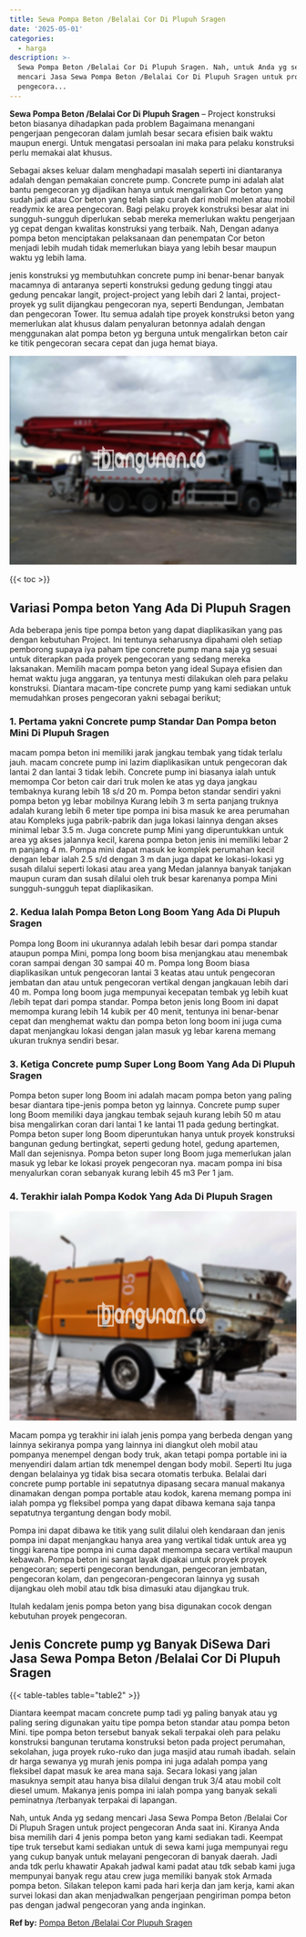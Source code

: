 ```yaml
---
title: Sewa Pompa Beton /Belalai Cor Di Plupuh Sragen
date: '2025-05-01'
categories:
  - harga
description: >-
  Sewa Pompa Beton /Belalai Cor Di Plupuh Sragen. Nah, untuk Anda yg sedang
  mencari Jasa Sewa Pompa Beton /Belalai Cor Di Plupuh Sragen untuk project
  pengecora...
---
```


**Sewa Pompa Beton /Belalai Cor Di Plupuh Sragen** – Project konstruksi beton biasanya dihadapkan pada problem Bagaimana menangani pengerjaan pengecoran dalam jumlah besar secara efisien baik waktu maupun energi. Untuk mengatasi persoalan ini maka para pelaku konstruksi perlu memakai alat khusus.

Sebagai akses keluar dalam menghadapi masalah seperti ini diantaranya adalah dengan pemakaian concrete pump. Concrete pump ini adalah alat bantu pengecoran yg dijadikan hanya untuk mengalirkan Cor beton yang sudah jadi atau Cor beton yang telah siap curah dari mobil molen atau mobil readymix ke area pengecoran. Bagi pelaku proyek konstruksi besar alat ini sungguh-sungguh diperlukan sebab mereka memerlukan waktu pengerjaan yg cepat dengan kwalitas konstruksi yang terbaik. Nah, Dengan adanya pompa beton menciptakan pelaksanaan dan penempatan Cor beton menjadi lebih mudah tidak memerlukan biaya yang lebih besar maupun waktu yg lebih lama.

jenis konstruksi yg membutuhkan concrete pump ini benar-benar banyak macamnya di antaranya seperti konstruksi gedung gedung tinggi atau gedung pencakar langit, project-project yang lebih dari 2 lantai, project-proyek yg sulit dijangkau pengecoran nya, seperti Bendungan, Jembatan dan pengecoran Tower. Itu semua adalah tipe proyek konstruksi beton yang memerlukan alat khusus dalam penyaluran betonnya adalah dengan menggunakan alat pompa beton yg berguna untuk mengalirkan beton cair ke titik pengecoran secara cepat dan juga hemat biaya.

![Sewa Pompa Beton /Belalai Cor Di Plupuh Sragen](/images/sewa-concrete-pump-25.png)

{{< toc >}}

## Variasi Pompa beton Yang Ada Di Plupuh Sragen

Ada beberapa jenis tipe pompa beton yang dapat diaplikasikan yang pas dengan kebutuhan Project. Ini tentunya seharusnya dipahami oleh setiap pemborong supaya iya paham tipe concrete pump mana saja yg sesuai untuk diterapkan pada proyek pengecoran yang sedang mereka laksanakan. Memilih macam pompa beton yang ideal Supaya efisien dan hemat waktu juga anggaran, ya tentunya mesti dilakukan oleh para pelaku konstruksi. Diantara macam-tipe concrete pump yang kami sediakan untuk memudahkan proses pengecoran yakni sebagai berikut;

### 1\. Pertama yakni Concrete pump Standar Dan Pompa beton Mini Di Plupuh Sragen

macam pompa beton ini memiliki jarak jangkau tembak yang tidak terlalu jauh. macam concrete pump ini lazim diaplikasikan untuk pengecoran dak lantai 2 dan lantai 3 tidak lebih. Concrete pump ini biasanya ialah untuk memompa Cor beton cair dari truk molen ke atas yg daya jangkau tembaknya kurang lebih 18 s/d 20 m. Pompa beton standar sendiri yakni pompa beton yg lebar mobilnya Kurang lebih 3 m serta panjang truknya adalah kurang lebih 6 meter tipe pompa ini bisa masuk ke area perumahan atau Kompleks juga pabrik-pabrik dan juga lokasi lainnya dengan akses minimal lebar 3.5 m. Juga concrete pump Mini yang diperuntukkan untuk area yg akses jalannya kecil, karena pompa beton jenis ini memiliki lebar 2 m panjang 4 m. Pompa mini dapat masuk ke komplek perumahan kecil dengan lebar ialah 2.5 s/d dengan 3 m dan juga dapat ke lokasi-lokasi yg susah dilalui seperti lokasi atau area yang Medan jalannya banyak tanjakan maupun curam dan susah dilalui oleh truk besar karenanya pompa Mini sungguh-sungguh tepat diaplikasikan.

### 2\. Kedua Ialah Pompa Beton Long Boom Yang Ada Di Plupuh Sragen

Pompa long Boom ini ukurannya adalah lebih besar dari pompa standar ataupun pompa Mini, pompa long boom bisa menjangkau atau menembak coran sampai dengan 30 sampai 40 m. Pompa long Boom biasa diaplikasikan untuk pengecoran lantai 3 keatas atau untuk pengecoran jembatan dan atau untuk pengecoran vertikal dengan jangkauan lebih dari 40 m. Pompa long boom juga mempunyai kecepatan tembak yg lebih kuat /lebih tepat dari pompa standar. Pompa beton jenis long Boom ini dapat memompa kurang lebih 14 kubik per 40 menit, tentunya ini benar-benar cepat dan menghemat waktu dan pompa beton long boom ini juga cuma dapat menjangkau lokasi dengan jalan masuk yg lebar karena memang ukuran truknya sendiri besar.

### 3\. Ketiga Concrete pump Super Long Boom Yang Ada Di Plupuh Sragen

Pompa beton super long Boom ini adalah macam pompa beton yang paling besar diantara tipe-jenis pompa beton yg lainnya. Concrete pump super long Boom memiliki daya jangkau tembak sejauh kurang lebih 50 m atau bisa mengalirkan coran dari lantai 1 ke lantai 11 pada gedung bertingkat. Pompa beton super long Boom diperuntukan hanya untuk proyek konstruksi bangunan gedung bertingkat, seperti gedung hotel, gedung apartemen, Mall dan sejenisnya. Pompa beton super long Boom juga memerlukan jalan masuk yg lebar ke lokasi proyek pengecoran nya. macam pompa ini bisa menyalurkan coran sebanyak kurang lebih 45 m3 Per 1 jam.

### 4\. Terakhir ialah Pompa Kodok Yang Ada Di Plupuh Sragen

![Sewa Pompa Beton /Belalai Cor Di Plupuh Sragen](/images/sewa-concrete-pump-22.png)

Macam pompa yg terakhir ini ialah jenis pompa yang berbeda dengan yang lainnya sekiranya pompa yang lainnya ini diangkut oleh mobil atau pompanya menempel dengan body truk, akan tetapi pompa portable ini ia menyendiri dalam artian tdk menempel dengan body mobil. Seperti Itu juga dengan belalainya yg tidak bisa secara otomatis terbuka. Belalai dari concrete pump portable ini sepatutnya dipasang secara manual makanya dinamakan dengan pompa portable atau kodok, karena memang pompa ini ialah pompa yg fleksibel pompa yang dapat dibawa kemana saja tanpa sepatutnya tergantung dengan body mobil.

Pompa ini dapat dibawa ke titik yang sulit dilalui oleh kendaraan dan jenis pompa ini dapat menjangkau hanya area yang vertikal tidak untuk area yg tinggi karena tipe pompa ini cuma dapat memompa secara vertikal maupun kebawah. Pompa beton ini sangat layak dipakai untuk proyek proyek pengecoran; seperti pengecoran bendungan, pengecoran jembatan, pengecoran kolam, dan pengecoran-pengecoran lainnya yg susah dijangkau oleh mobil atau tdk bisa dimasuki atau dijangkau truk.

Itulah kedalam jenis pompa beton yang bisa digunakan cocok dengan kebutuhan proyek pengecoran.

## Jenis Concrete pump yg Banyak DiSewa Dari Jasa Sewa Pompa Beton /Belalai Cor Di Plupuh Sragen

{{< table-tables table="table2" >}}

Diantara keempat macam concrete pump tadi yg paling banyak atau yg paling sering digunakan yaitu tipe pompa beton standar atau pompa beton Mini. tipe pompa beton tersebut banyak sekali terpakai oleh para pelaku konstruksi bangunan terutama konstruksi beton pada project perumahan, sekolahan, juga proyek ruko-ruko dan juga masjid atau rumah ibadah. selain dr harga sewanya yg murah jenis pompa ini juga adalah pompa yang fleksibel dapat masuk ke area mana saja. Secara lokasi yang jalan masuknya sempit atau hanya bisa dilalui dengan truk 3/4 atau mobil colt diesel umum. Makanya jenis pompa ini ialah pompa yang banyak sekali peminatnya /terbanyak terpakai di lapangan.

Nah, untuk Anda yg sedang mencari Jasa Sewa Pompa Beton /Belalai Cor Di Plupuh Sragen untuk project pengecoran Anda saat ini. Kiranya Anda bisa memilih dari 4 jenis pompa beton yang kami sediakan tadi. Keempat tipe truk tersebut kami sediakan untuk di sewa kami juga mempunyai regu yang cukup banyak untuk melayani pengecoran di banyak daerah. Jadi anda tdk perlu khawatir Apakah jadwal kami padat atau tdk sebab kami juga mempunyai banyak regu atau crew juga memiliki banyak stok Armada pompa beton. Silakan telepon kami pada hari kerja dan jam kerja, kami akan survei lokasi dan akan menjadwalkan pengerjaan pengiriman pompa beton pas dengan jadwal pengecoran yang anda inginkan.

**Ref by:** [Pompa Beton /Belalai Cor Plupuh Sragen](https://id.wikipedia.org/wiki/Pompa)
